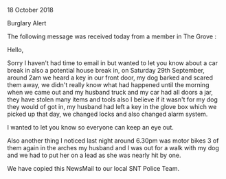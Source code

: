 18 October 2018

Burglary Alert

The following message was received today from a member in The Grove :

Hello,

Sorry I haven't had time to email in but wanted to let you know about a car break in also a potential house break in, on Saturday 29th September, around 2am we heard a key in our front door, my dog barked and scared them away, we didn't really know what had happened until the morning when we came out and my husband truck and my car had all doors a jar, they have stolen many items and tools also I believe if it wasn't for my dog they would of got in, my husband had left a key in the glove box which we picked up that day, we changed locks and also changed alarm system.

I wanted to let you know so everyone can keep an eye out.

Also another thing I noticed last night around 6.30pm was motor bikes 3 of them again in the arches my husband and I was out for a walk with my dog and we had to put her on a lead as she was nearly hit by one.

We have copied this NewsMail to our local SNT Police Team.
